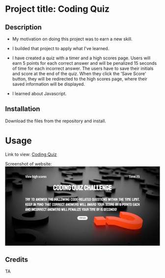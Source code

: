 # Project title: Coding Quiz

## Description

- My motivation on doing this project was to earn a new skill.

- I builded that project to apply what I've learned.

- I have created a quiz with a timer and a high scores page. Users will earn 5 points for each correct answer and will be penalized 15 seconds of time for each incorrect answer. The users have to save their initials and score at the end of the quiz. When they click the 'Save Score' button, they will be redirected to the high scores page, where their saved information will be displayed.

- I learned about Javascript.

## Installation

Download the files from the repository and install.

# Usage

Link to view: [Coding Quiz](https://mariamdawood.github.io/Code-Quiz/)

Screenshot of website:
![Coding Quiz](./assets/images/overview.png)

## Credits

TA